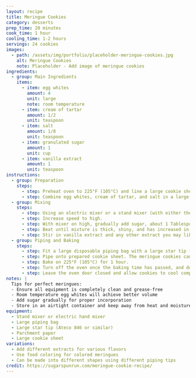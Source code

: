 ```yaml
---
layout: recipe
title: Meringue Cookies
category: desserts
prep_time: 20 minutes
cook_time: 1 hour
cooling_time: 1-2 hours
servings: 24 cookies
images:
  - path: /assets/img/portfolio/placeholder-meringue-cookies.jpg
    alt: Meringue Cookies
    note: Placeholder - Add image of meringue cookies
ingredients:
  - group: Main Ingredients
    items:
      - item: egg whites
        amount: 4
        unit: large
        note: room temperature
      - item: cream of tartar
        amount: 1/2
        unit: teaspoon
      - item: salt
        amount: 1/8
        unit: teaspoon
      - item: granulated sugar
        amount: 1
        unit: cup
      - item: vanilla extract
        amount: 1
        unit: teaspoon
instructions:
  - group: Preparation
    steps:
      - step: Preheat oven to 225°F (105°C) and line a large cookie sheet (or two regular-sized cookie sheets) with parchment paper. Set aside.
      - step: Combine egg whites, cream of tartar, and salt in a large, completely clean, completely grease-free bowl.
  - group: Mixing
    steps:
      - step: Using an electric mixer or a stand mixer (with either the whisk or paddle attachment), stir on low speed until mixture becomes foamy.
      - step: Increase speed to high.
      - step: With mixer on high, gradually add sugar, about 1 Tablespoon at a time, stirring after each addition until sugar is dissolved (about 15-20 seconds between each addition).
      - step: Beat until mixture is thick, shiny, and has increased in volume. Mixture should have stiff peaks and sugar should be completely dissolved (you can test this by rubbing a small bit of the mixture between your fingers, if it feels gritty, the sugar isn't dissolved).
      - step: Stir in vanilla extract and any other extract you may like to use. If using food coloring, add it at this stage.
  - group: Piping and Baking
    steps:
      - step: Fit a large disposable piping bag with a large star tip (Ateco 846 recommended) and transfer meringue to prepared piping bag.
      - step: Pipe onto prepared cookie sheet. The meringue cookies can be close to each other as they won't spread.
      - step: Bake on 225°F (105°C) for 1 hour.
      - step: Turn off the oven once the baking time has passed, and do not open the oven.
      - step: Leave the oven door closed and allow cookies to cool completely in the oven (1-2 hours) before removing.
notes: |
  Tips for perfect meringues:
  - Ensure all equipment is completely clean and grease-free
  - Room temperature egg whites will achieve better volume
  - Add sugar gradually for proper incorporation
  - Store in an airtight container and keep away from heat and moisture
equipment:
  - Stand mixer or electric hand mixer
  - Large piping bag
  - Large star tip (Ateco 846 or similar)
  - Parchment paper
  - Large cookie sheet
variations:
  - Add different extracts for various flavors
  - Use food coloring for colored meringues
  - Can be made into different shapes using different piping tips
credit: https://sugarspunrun.com/meringue-cookie-recipe/
---
```

